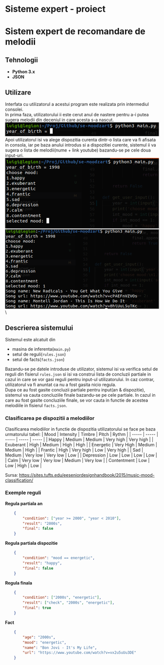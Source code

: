 # Sisteme expert - proiect

# Sistem expert de recomandare de melodii

## Tehnologii
 - **Python 3.x**
 - **JSON**

## Utilizare
Interfata cu utilizatorul a acestui program este realizata prin intermediul consolei. \
In prima faza, utilizatorului ii este cerut anul de nastere pentru a-i putea sugera melodii din deceniul in care acesta s-a nascut. \
![year](year_question.png) \
Apoi utilizatorul isi va alege dispozitia curenta dintr-o lista care va fi afisata in consola, iar pe baza anului introdus si a dispozitiei curente, sistemul ii va sugera o lista de melodii(nume + link youtube) bazandu-se pe cele doua input-uri. \
![mood](mood_question.png) \
![result](result.png) \

## Descrierea sistemului
Sistemul este alcatuit din 
 - masina de inferenta(```main.py```)
 - setul de reguli(```rules.json```)
 - setul de facts(```facts.json```)

Bazandu-se pe datele introduse de utilizator, sistemul isi va verifica setul de reguli din fisierul ```rules.json``` si isi va construi lista de concluzii partiale in cazul in care se vor gasi reguli pentru input-ul utilizatorului. In caz contrar, utilizatorul va fi anuntat ca nu a fost gasita nicio regula. \
Dupa ce au fost gasite concluzii partiale pentru input(an & dispozitie), sistemul va cauta concluziile finale bazandu-se pe cele partiale.
In cazul in care au fost gasite concluziile finale, se vor cauta in functie de acestea melodiile in fisierul ```facts.json```.

### Clasificarea pe dispozitii a melodiilor
Clasificarea melodiilor in functie de dispozitia utilizatorului se face pe baza urmatorului tabel:
| Mood | Intensity | Timbre | Pitch | Rythm |
| ----- | ----- | ----- | ----- | ----- |
| Happy | Medium | Medium | Very high  | Very high |
| Exuberant | High | Medium | High | High |
| Energetic | Very High | Medium | Medium | High |
| Frantic | High | Very high | Low | Very high |
| Sad | Medium | Very low | Very low | Low |
| Depression | Low | Low | Low | Low |
| Calm | Very low | Very low | Medium | Very low |
| Contentment | Low | Low | High | Low |

Sursa: https://sites.tufts.edu/eeseniordesignhandbook/2015/music-mood-classification/

### Exemple reguli
**Regula partiala an**

```json
    {
        "condition": ["year >= 2000", "year < 2010"],
        "result": "2000s",
        "final": false
    }
```
**Regula partiala dispozitie**

```json
    {
        "condition": "mood == energetic",
        "result": "happy",
        "final": false
    }
```

**Regula finala**

```json
    {
        "condition": ["2000s", "energetic"],
        "result": ["check", "2000s", "energetic"],
        "final": true
    }
```

**Fact**
```json
    {
        "age": "2000s",
        "mood": "energetic",
        "name": "Bon Jovi - It's My Life",
        "url": "https://www.youtube.com/watch?v=vx2u5uUu3DE"
    }
```